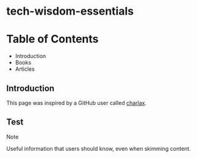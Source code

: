 # tech-wisdom-essentials
# Table of Contents
+ Introduction
+ Books
+ Articles

## Introduction
This page was inspired by a GitHub user called [charlax](https://github.com/charlax/engineering-management).

## Test
> [!NOTE]
> Useful information that users should know, even when skimming content.
